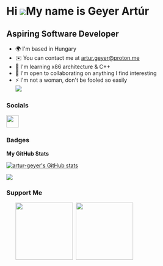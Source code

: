 Hi ![](https://user-images.githubusercontent.com/18350557/176309783-0785949b-9127-417c-8b55-ab5a4333674e.gif)My name is Geyer Artúr
===================================================================================================================================

Aspiring Software Developer
---------------------------

*   🌍  I'm based in Hungary
*   ✉️  You can contact me at [artur.geyer@proton.me](mailto:artur.geyer@proton.me)
*   🧠  I'm learning x86 architecture & C++
*   🤝  I'm open to collaborating on anything I find interesting
*   ⚡  I'm not a woman, don't be fooled so easily <br>
<a href="https://www.github.com/artur-geyer" target="_blank" rel="noreferrer"><img src="https://img.shields.io/github/followers/artur-geyer?logo=github&style=for-the-badge&color=0891b2&labelColor=1c1917" /></a>

### Socials
                  
<p align="left"> <a href="https://www.github.com/artur-geyer" target="_blank" rel="noreferrer"> <picture> <source media="(prefers-color-scheme: dark)" srcset="https://raw.githubusercontent.com/danielcranney/readme-generator/main/public/icons/socials/github-dark.svg" /> <source media="(prefers-color-scheme: light)" srcset="https://raw.githubusercontent.com/danielcranney/readme-generator/main/public/icons/socials/github.svg" /> <img src="https://raw.githubusercontent.com/danielcranney/readme-generator/main/public/icons/socials/github.svg" width="32" height="32" /> </picture> </a></p>

### Badges

<b>My GitHub Stats</b>

<a href="http://www.github.com/artur-geyer"><img src="https://github-readme-stats.vercel.app/api?username=artur-geyer&show_icons=true&hide=&count_private=true&title_color=0891b2&text_color=ffffff&icon_color=0891b2&bg_color=1c1917&hide_border=true&show_icons=true" alt="artur-geyer's GitHub stats" /></a>

<a href="http://www.github.com/artur-geyer"><img src="https://github-readme-streak-stats.herokuapp.com/?user=artur-geyer&stroke=ffffff&background=1c1917&ring=0891b2&fire=0891b2&currStreakNum=ffffff&currStreakLabel=0891b2&sideNums=ffffff&sideLabels=ffffff&dates=ffffff&hide_border=true" /></a>

### Support Me

<ul style="list-style-type: none; margin: 0;">

<li style="display: inline-block; margin-right: 0.25rem;"><a href="https://www.buymeacoffee.com/artur.geyer"><img src="https://cdn.buymeacoffee.com/buttons/v2/default-yellow.png" width="150"/></a></li>

<li style="display: inline-block; margin-right: 0.25rem;"><a href="https://www.ko-fi.com/arturgeyer"><img src="https://storage.ko-fi.com/cdn/kofi2.png?v=3" width="150"/></a></li>
</ul>
